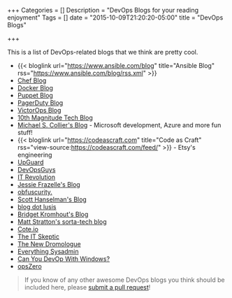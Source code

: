 +++
Categories = []
Description = "DevOps Blogs for your reading enjoyment"
Tags = []
date = "2015-10-09T21:20:20-05:00"
title = "DevOps Blogs"

+++

This is a list of DevOps-related blogs that we think are pretty cool.

- {{< bloglink url="https://www.ansible.com/blog" title="Ansible Blog" rss="https://www.ansible.com/blog/rss.xml" >}}
- [Chef Blog](https://blog.chef.io/)
- [Docker Blog](https://blog.docker.com/)
- [Puppet Blog](https://puppet.com/blog/)
- [PagerDuty Blog](https://www.pagerduty.com/blog/)
- [VictorOps Blog](https://victorops.com/blog/)
- [10th Magnitude Tech Blog](https://www.10thmagnitude.com/resources/tech-blog/)
- [Michael S. Collier's Blog](https://michaelcollier.wordpress.com/) - Microsoft development, Azure and more fun stuff!
- {{< bloglink url="https://codeascraft.com" title="Code as Craft" rss="view-source:https://codeascraft.com/feed/" >}} - Etsy's engineering
- [UpGuard](https://www.upguard.com/blog)
- [DevOpsGuys](https://blog.devopsguys.com/)
- [IT Revolution](http://itrevolution.com/devops-blog/)
- [Jessie Frazelle's Blog](https://blog.jessfraz.com/)
- [obfuscurity.](http://obfuscurity.com/)
- [Scott Hanselman's Blog](http://www.hanselman.com/blog/)
- [blog dot lusis](http://blog.lusis.org/)
- [Bridget Kromhout's Blog](http://bridgetkromhout.com/)
- [Matt Stratton's sorta-tech blog](https://www.mattstratton.io)
- [Cote.io](https://cote.io/)
- [The IT Skeptic](http://www.itskeptic.org/)
- [The New Dromologue](http://www.dromologue.com/)
- [Everything Sysadmin](http://everythingsysadmin.com/)
- [Can You DevOp With Windows?](http://stevenmurawski.com/)
- [opsZero](https://blog.opszero.com/)

> If you know of any other awesome DevOps blogs you think should be included here, please [submit a pull request](https://github.com/arresteddevops/ado-hugo/blob/master/content/page/blogs.md)!
